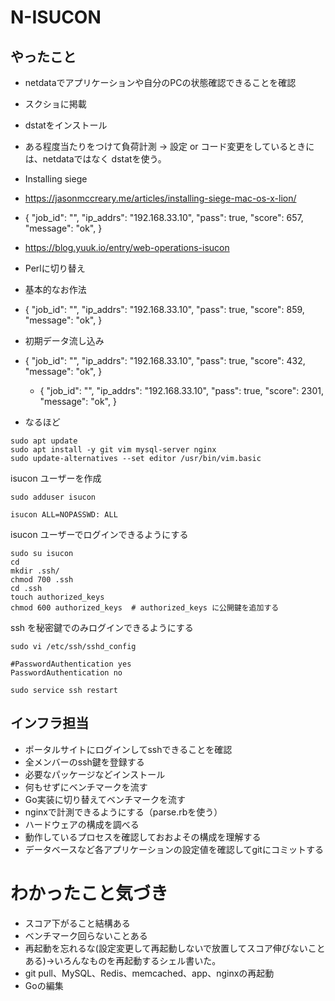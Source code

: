 # N-ISUCON
## やったこと
- netdataでアプリケーションや自分のPCの状態確認できることを確認
- スクショに掲載
- dstatをインストール
- ある程度当たりをつけて負荷計測 -> 設定 or コード変更をしているときには、netdataではなく dstatを使う。
- Installing siege
- https://jasonmccreary.me/articles/installing-siege-mac-os-x-lion/
- {
  "job_id": "",
  "ip_addrs": "192.168.33.10",
  "pass": true,
  "score": 657,
  "message": "ok",
  }


- https://blog.yuuk.io/entry/web-operations-isucon
- Perlに切り替え
- 基本的なお作法
- {
  "job_id": "",
  "ip_addrs": "192.168.33.10",
  "pass": true,
  "score": 859,
  "message": "ok",
  }

- 初期データ流し込み
- {
  "job_id": "",
  "ip_addrs": "192.168.33.10",
  "pass": true,
  "score": 432,
  "message": "ok",
  }


  - {
    "job_id": "",
    "ip_addrs": "192.168.33.10",
    "pass": true,
    "score": 2301,
    "message": "ok",
    }
- なるほど
```
sudo apt update
sudo apt install -y git vim mysql-server nginx
sudo update-alternatives --set editor /usr/bin/vim.basic
```


isucon ユーザーを作成
```
sudo adduser isucon

isucon ALL=NOPASSWD: ALL
```

isucon ユーザーでログインできるようにする

```
sudo su isucon
cd
mkdir .ssh/
chmod 700 .ssh
cd .ssh
touch authorized_keys
chmod 600 authorized_keys  # authorized_keys に公開鍵を追加する
```

ssh を秘密鍵でのみログインできるようにする
```
sudo vi /etc/ssh/sshd_config

#PasswordAuthentication yes
PasswordAuthentication no

sudo service ssh restart
```



## インフラ担当
- ポータルサイトにログインしてsshできることを確認
- 全メンバーのssh鍵を登録する
- 必要なパッケージなどインストール
- 何もせずにベンチマークを流す
- Go実装に切り替えてベンチマークを流す
- nginxで計測できるようにする（parse.rbを使う）
- ハードウェアの構成を調べる
- 動作しているプロセスを確認しておおよその構成を理解する
- データベースなど各アプリケーションの設定値を確認してgitにコミットする



# わかったこと気づき
- スコア下がること結構ある
- ベンチマーク回らないことある
- 再起動を忘れるな(設定変更して再起動しないで放置してスコア伸びないことある)→いろんなものを再起動するシェル書いた。
- git pull、MySQL、Redis、memcached、app、nginxの再起動
- Goの編集
